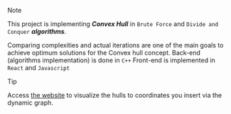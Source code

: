 > [!NOTE]
> This project is implementing **_Convex Hull_** in  `Brute Force` and  `Divide and Conquer`  **_algorithms_**.
> 
> Comparing complexities and actual iterations are one of the main goals to achieve optimum solutions for the Convex hull concept.
> Back-end (algorithms implementation) is done in `C++`
> Front-end is implemented in `React` and `Javascript`


> [!TIP]
> Access [the website](https://suee18.github.io/convexHull.github.io/) to visualize the hulls to coordinates you insert via the dynamic graph.





